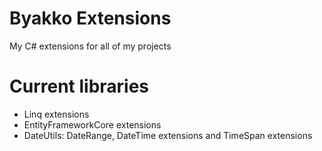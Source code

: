 # Byakko Extensions
My C# extensions for all of my projects

# Current libraries
- Linq extensions
- EntityFrameworkCore extensions
- DateUtils: DateRange, DateTime extensions and TimeSpan extensions
